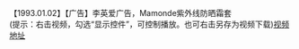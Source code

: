 【1993.01.02】【广告】李英爱广告，Mamonde紫外线防晒霜套            
(提示：右击视频，勾选“显示控件”，可控制播放。也可右击另存为视频下载)[视频地址](https://video.h5.weibo.cn/1034:4367613938353698/4367614639772155)